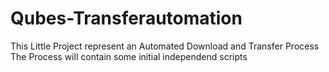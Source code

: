 # Qubes-Transferautomation
This Little Project represent an Automated Download and Transfer Process
The Process will contain some initial independend scripts
